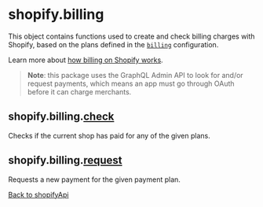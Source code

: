 # shopify.billing

This object contains functions used to create and check billing charges with Shopify, based on the plans defined in the [`billing`](../shopifyApi.md#billing) configuration.

Learn more about [how billing on Shopify works](https://shopify.dev/apps/billing).

> **Note**: this package uses the GraphQL Admin API to look for and/or request payments, which means an app must go through OAuth before it can charge merchants.

## shopify.billing.[check](./check.md)

Checks if the current shop has paid for any of the given plans.

## shopify.billing.[request](./request.md)

Requests a new payment for the given payment plan.

[Back to shopifyApi](../shopifyApi.md)
